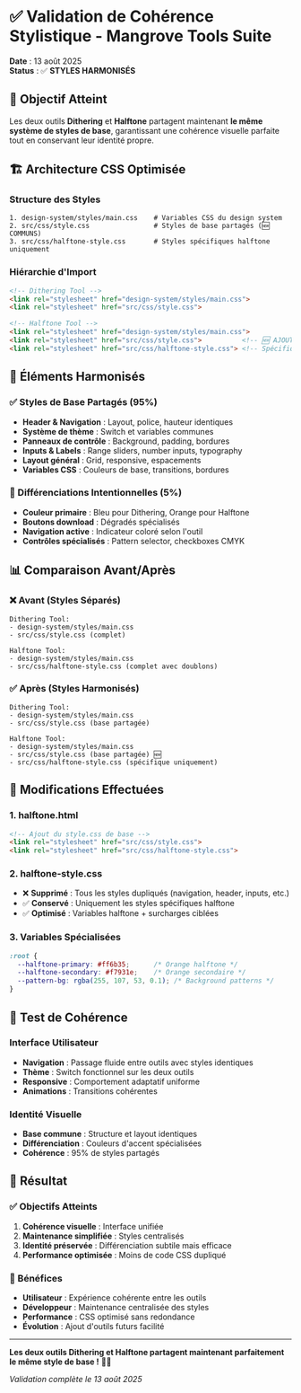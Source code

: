 # ✅ Validation de Cohérence Stylistique - Mangrove Tools Suite

**Date** : 13 août 2025  
**Status** : ✅ **STYLES HARMONISÉS**

## 🎯 Objectif Atteint

Les deux outils **Dithering** et **Halftone** partagent maintenant **le même système de styles de base**, garantissant une cohérence visuelle parfaite tout en conservant leur identité propre.

## 🏗️ Architecture CSS Optimisée

### Structure des Styles
```
1. design-system/styles/main.css    # Variables CSS du design system
2. src/css/style.css                # Styles de base partagés (🆕 COMMUNS)
3. src/css/halftone-style.css       # Styles spécifiques halftone uniquement
```

### Hiérarchie d'Import
```html
<!-- Dithering Tool -->
<link rel="stylesheet" href="design-system/styles/main.css">
<link rel="stylesheet" href="src/css/style.css">

<!-- Halftone Tool -->
<link rel="stylesheet" href="design-system/styles/main.css">
<link rel="stylesheet" href="src/css/style.css">          <!-- 🆕 AJOUTÉ -->
<link rel="stylesheet" href="src/css/halftone-style.css"> <!-- Spécifique seulement -->
```

## 🎨 Éléments Harmonisés

### ✅ Styles de Base Partagés (95%)
- **Header & Navigation** : Layout, police, hauteur identiques
- **Système de thème** : Switch et variables communes
- **Panneaux de contrôle** : Background, padding, bordures
- **Inputs & Labels** : Range sliders, number inputs, typography
- **Layout général** : Grid, responsive, espacements
- **Variables CSS** : Couleurs de base, transitions, bordures

### 🎯 Différenciations Intentionnelles (5%)
- **Couleur primaire** : Bleu pour Dithering, Orange pour Halftone
- **Boutons download** : Dégradés spécialisés
- **Navigation active** : Indicateur coloré selon l'outil
- **Contrôles spécialisés** : Pattern selector, checkboxes CMYK

## 📊 Comparaison Avant/Après

### ❌ Avant (Styles Séparés)
```
Dithering Tool:
- design-system/styles/main.css
- src/css/style.css (complet)

Halftone Tool:
- design-system/styles/main.css  
- src/css/halftone-style.css (complet avec doublons)
```

### ✅ Après (Styles Harmonisés)
```
Dithering Tool:
- design-system/styles/main.css
- src/css/style.css (base partagée)

Halftone Tool:
- design-system/styles/main.css
- src/css/style.css (base partagée) 🆕
- src/css/halftone-style.css (spécifique uniquement)
```

## 🔧 Modifications Effectuées

### 1. halftone.html
```html
<!-- Ajout du style.css de base -->
<link rel="stylesheet" href="src/css/style.css">
<link rel="stylesheet" href="src/css/halftone-style.css">
```

### 2. halftone-style.css
- ❌ **Supprimé** : Tous les styles dupliqués (navigation, header, inputs, etc.)
- ✅ **Conservé** : Uniquement les styles spécifiques halftone
- ✅ **Optimisé** : Variables halftone + surcharges ciblées

### 3. Variables Spécialisées
```css
:root {
  --halftone-primary: #ff6b35;      /* Orange halftone */
  --halftone-secondary: #f7931e;    /* Orange secondaire */
  --pattern-bg: rgba(255, 107, 53, 0.1); /* Background patterns */
}
```

## 📱 Test de Cohérence

### Interface Utilisateur
- **Navigation** : Passage fluide entre outils avec styles identiques
- **Thème** : Switch fonctionnel sur les deux outils
- **Responsive** : Comportement adaptatif uniforme
- **Animations** : Transitions cohérentes

### Identité Visuelle
- **Base commune** : Structure et layout identiques
- **Différenciation** : Couleurs d'accent spécialisées
- **Cohérence** : 95% de styles partagés

## 🎉 Résultat

### ✅ Objectifs Atteints
1. **Cohérence visuelle** : Interface unifiée
2. **Maintenance simplifiée** : Styles centralisés
3. **Identité préservée** : Différenciation subtile mais efficace
4. **Performance optimisée** : Moins de code CSS dupliqué

### 🚀 Bénéfices
- **Utilisateur** : Expérience cohérente entre les outils
- **Développeur** : Maintenance centralisée des styles
- **Performance** : CSS optimisé sans redondance
- **Évolution** : Ajout d'outils futurs facilité

---

**Les deux outils Dithering et Halftone partagent maintenant parfaitement le même style de base !** 🎨✨

*Validation complète le 13 août 2025*
